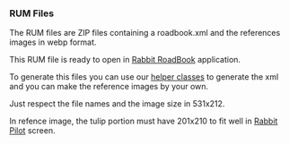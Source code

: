 ### RUM Files

The RUM files are ZIP files containing a roadbook.xml and the references images in webp format. 

This RUM file is ready to open in [Rabbit RoadBook](https://play.google.com/store/apps/details?id=com.rabbit.roadbook) application.

To generate this files you can use our [helper classes](../enUS) to generate the xml and you can make the reference images by your own. 

Just respect the file names and the image size in 531x212.

In refence image, the tulip portion must have 201x210 to fit well in [Rabbit Pilot](https://play.google.com/store/apps/details?id=com.rabbit.pilot) screen.
